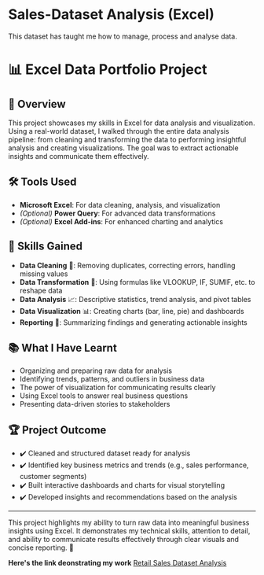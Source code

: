 # Sales-Dataset Analysis (Excel)
This dataset has taught me how to manage, process and analyse data. 
# 📊 Excel Data Portfolio Project

## 📝 Overview

This project showcases my skills in Excel for data analysis and visualization. Using a real-world dataset, I walked through the entire data analysis pipeline: from cleaning and transforming the data to performing insightful analysis and creating visualizations. The goal was to extract actionable insights and communicate them effectively.

## 🛠️ Tools Used

- **Microsoft Excel**: For data cleaning, analysis, and visualization
- *(Optional)* **Power Query**: For advanced data transformations
- *(Optional)* **Excel Add-ins**: For enhanced charting and analytics

## 🚀 Skills Gained

- **Data Cleaning** 🧹: Removing duplicates, correcting errors, handling missing values
- **Data Transformation** 🔄: Using formulas like VLOOKUP, IF, SUMIF, etc. to reshape data
- **Data Analysis** 📈: Descriptive statistics, trend analysis, and pivot tables
- **Data Visualization** 📊: Creating charts (bar, line, pie) and dashboards
- **Reporting** 📑: Summarizing findings and generating actionable insights

## 📚 What I Have Learnt

- Organizing and preparing raw data for analysis
- Identifying trends, patterns, and outliers in business data
- The power of visualization for communicating results clearly
- Using Excel tools to answer real business questions
- Presenting data-driven stories to stakeholders

## 🏆 Project Outcome

- ✔️ Cleaned and structured dataset ready for analysis
- ✔️ Identified key business metrics and trends (e.g., sales performance, customer segments)
- ✔️ Built interactive dashboards and charts for visual storytelling
- ✔️ Developed insights and recommendations based on the analysis

---

This project highlights my ability to turn raw data into meaningful business insights using Excel. It demonstrates my technical skills, attention to detail, and ability to communicate results effectively through clear visuals and concise reporting. 🚀

**Here's the link deonstrating my work**
[Retail Sales Dataset Analysis](https://b2wcompletetraining057-my.sharepoint.com/:x:/r/personal/pendambayeka_bootcamp_justit_co_uk/_layouts/15/doc2.aspx?sourcedoc=%7BF18D50D7-FC3B-4773-9980-E04A943AA6A8%7D&file=retail_sales_dataset_Master%20-%20Copy%20Penda.xlsx&action=default&mobileredirect=true&DefaultItemOpen=1&wdOrigin=MAIL.SHELL%2CAPPHOME-WEB.UNAUTH%2CAPPHOME-WEB.SHELL.SIGNIN%2CAPPHOME-WEB.FILEBROWSER.RECENT&wdPreviousSession=476834ee-ec92-47c6-b898-69b231bd8de0&wdPreviousSessionSrc=AppHomeWeb&ct=1759156507823)

